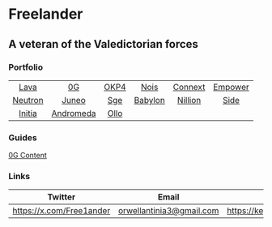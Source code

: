 # Freelander

## A veteran of the Valedictorian forces

### Portfolio

<table>
  <tr>
    <td align="center"><a href="https://lava.explorers.guru/validator/lava@valoper1as7z9wm7ru4txqsvzscafm4z5492lekqxlkm69">Lava</a></td>
    <td align="center"><a href="https://testnet.0g.explorers.guru/validator/0gvaloper1pvuhrdwsvu8ngss2kzyu576ts7hngur3qp3p2l">0G</a></td>
    <td align="center"><a href="https://okp4.explorers.guru/validator/okp4valoper1zn0u29hk7cyzsu84xg3qwau3kkszjlzz6xxluz">OKP4</a></td>
    <td align="center"><a href="https://explorer.stavr.tech/nois/staking/noisvaloper1p88s36mt06umk4ps4dla28z8n6qpnhe0u7zsth">Nois</a></td>
    <td align="center"><a href="https://testnet.amarok.connextscan.io/router/0x262b777c8E09097D911D95cfcC6BBE8D596E12f7">Connext</a></td>
    <td align="center"><a href="https://testnet-empower.zenscan.io/validator.php?addr=empowervaloper105kfmraefmk62weqmawmt8893hpm69f8yxlhd0">Empower</a></td>
  </tr>
  <tr>
    <td align="center"><a href="https://neutron.explorers.guru/validator/neutronvaloper1932d97c258df4mk0ude2ajg8kt9m64vl3z8wzz">Neutron</a></td>
    <td align="center"><a href="https://genesis.mcnscan.io/chain/DHzRM2DKdrGsmW75rwCfU57RDfj134aetAVygGJrRKNC89cF3">Juneo</a></td>
    <td align="center"><a href="https://blockexplorer.testnet.sgenetwork.io/sge-network/staking/sgevaloper127c77uncnp8kes5sxassltzdzxdr58f67ryyu3">Sge</a></td>
    <td align="center"><a href="https://github.com/babylonchain/networks/pull/311">Babylon</a></td>
    <td align="center"><a href="https://testnet.nillion.explorers.guru/validator/nillionvaloper1nl57q9swpdwk339t2t5ud7cnv4vp3r9pvah57c">Nillion</a></td>
    <td align="center"><a href="https://testnet.side.explorers.guru/validator/bcvaloper1hwfxzyl3rv40su37n4emdr0tv7neusnjkwpq37">Side</a></td>
  </tr>
  <tr>
    <td align="center"><a href="https://scan.initia.tech/initiation-1/validators/initvaloper16krwrukclve06sjsd5fsrvw059c8x9cyzmqzs5">Initia</a></td>
    <td align="center"><a href="https://andromeda.explorers.guru/validator/andrvaloper1qczw0s2pklfw33cqjng7xgjwrdw9r56z3p3g8a">Andromeda</a></td>
    <td align="center"><a href="https://explorer.stavr.tech/ollo/staking/ollovaloper1lvuupwzfn2cd9maztpzj0rnvku2z959nns5n5f">Ollo</a></td>
    <td align="center"></td>
    <td align="center"></td>
    <td align="center"></td>
  </tr>
</table>

### Guides

[0G Content](https://github.com/Free1ander/0Gcontent/tree/main)

### Links

| Twitter | Email | Keybase | Discord
| --- | --- | --- | --- |
| https://x.com/Free1ander | orwellantinia3@gmail.com | https://keybase.io/freelander | free_lander | 
